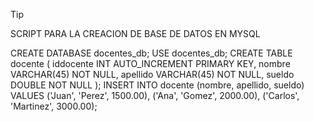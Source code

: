 >[!TIP]
SCRIPT PARA LA CREACION DE BASE DE DATOS EN MYSQL 


CREATE DATABASE docentes_db;
USE docentes_db;
CREATE TABLE docente (
    iddocente INT AUTO_INCREMENT PRIMARY KEY,
    nombre VARCHAR(45) NOT NULL,
    apellido VARCHAR(45) NOT NULL,
    sueldo DOUBLE NOT NULL
);
INSERT INTO docente (nombre, apellido, sueldo) VALUES 
('Juan', 'Perez', 1500.00),
('Ana', 'Gomez', 2000.00),
('Carlos', 'Martinez', 3000.00);
